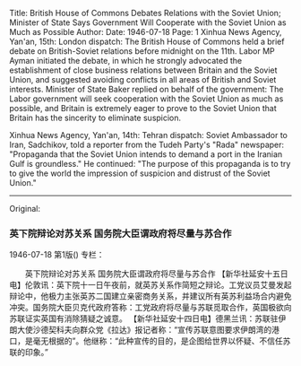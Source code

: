 Title: British House of Commons Debates Relations with the Soviet Union; Minister of State Says Government Will Cooperate with the Soviet Union as Much as Possible
Author:
Date: 1946-07-18
Page: 1
Xinhua News Agency, Yan'an, 15th: London dispatch: The British House of Commons held a brief debate on British-Soviet relations before midnight on the 11th. Labor MP Ayman initiated the debate, in which he strongly advocated the establishment of close business relations between Britain and the Soviet Union, and suggested avoiding conflicts in all areas of British and Soviet interests. Minister of State Baker replied on behalf of the government: The Labor government will seek cooperation with the Soviet Union as much as possible, and Britain is extremely eager to prove to the Soviet Union that Britain has the sincerity to eliminate suspicion.

Xinhua News Agency, Yan'an, 14th: Tehran dispatch: Soviet Ambassador to Iran, Sadchikov, told a reporter from the Tudeh Party's "Rada" newspaper: "Propaganda that the Soviet Union intends to demand a port in the Iranian Gulf is groundless." He continued: "The purpose of this propaganda is to try to give the world the impression of suspicion and distrust of the Soviet Union."



<hr /> 

Original: 


### 英下院辩论对苏关系  国务院大臣谓政府将尽量与苏合作

1946-07-18
第1版()
专栏：

　　英下院辩论对苏关系
    国务院大臣谓政府将尽量与苏合作
    【新华社延安十五日电】伦敦讯：英下院十一日午夜前，就英苏关系作简短之辩论。工党议员艾曼发起辩论中，他极力主张英苏二国建立亲密商务关系，并建议所有英苏利益场合内避免冲突。国务院大臣贝克代政府答称：工党政府将尽量与苏联觅取合作，英国极欲向苏联证实英国有消除猜疑之诚意。
    【新华社延安十四日电】德黑兰讯：苏联驻伊朗大使沙德契科夫向群众党《拉达》报记者称：“宣传苏联意图要求伊朗湾的港口，是毫无根据的”。他继称：“此种宣传的目的，是企图给世界以怀疑、不信任苏联的印象。”

